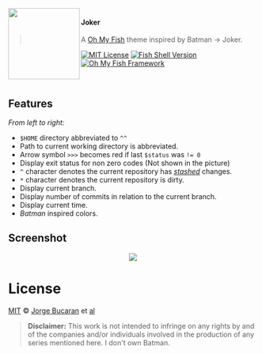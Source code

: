 <img src="https://dl.dropboxusercontent.com/u/56336/omf/omf-logo-optimised.svg" align="left" width="144px" height="144px"/>

#### Joker
> A [Oh My Fish][omf-link] theme inspired by Batman -> Joker.

[![MIT License](https://img.shields.io/badge/license-MIT-007EC7.svg?style=flat-square)](/LICENSE)
[![Fish Shell Version](https://img.shields.io/badge/fish-v2.2.0-007EC7.svg?style=flat-square)](http://fishshell.com)
[![Oh My Fish Framework](https://img.shields.io/badge/Oh%20My%20Fish-Framework-007EC7.svg?style=flat-square)](https://www.github.com/oh-my-fish/oh-my-fish)

<br/>

## Features

_From left to right:_

+ `$HOME` directory abbreviated to `^^`
+ Path to current working directory is abbreviated.
+ Arrow symbol `>>>` becomes red if last `$status` was `!= 0`
+ Display exit status for non zero codes (Not shown in the picture)
+ `^` character denotes the current repository has [_stashed_](https://git-scm.com/book/no-nb/v1/Git-Tools-Stashing) changes.
+ `*` character denotes the current repository is dirty.
+ Display current branch.
+ Display number of commits in relation to the current branch.
+ Display current time.
+ _Batman_ inspired colors.

## Screenshot

<p align="center">
<img src="https://cloud.githubusercontent.com/assets/8317250/7788702/8ae84014-0281-11e5-9082-f528002e45ed.png">
</p>

# License

[MIT][mit] © [Jorge Bucaran][author] et [al][contributors]

> __Disclaimer:__ This work is not intended to infringe on any rights by and of the companies and/or individuals involved in the production of any series mentioned here. I don't own Batman.


[mit]:            http://opensource.org/licenses/MIT
[author]:         http://about.bucaran.me
[omf-link]:       https://www.github.com/oh-my-fish/oh-my-fish
[contributors]:   https://github.com/oh-my-fish/oh-my-fish/graphs/contributors
